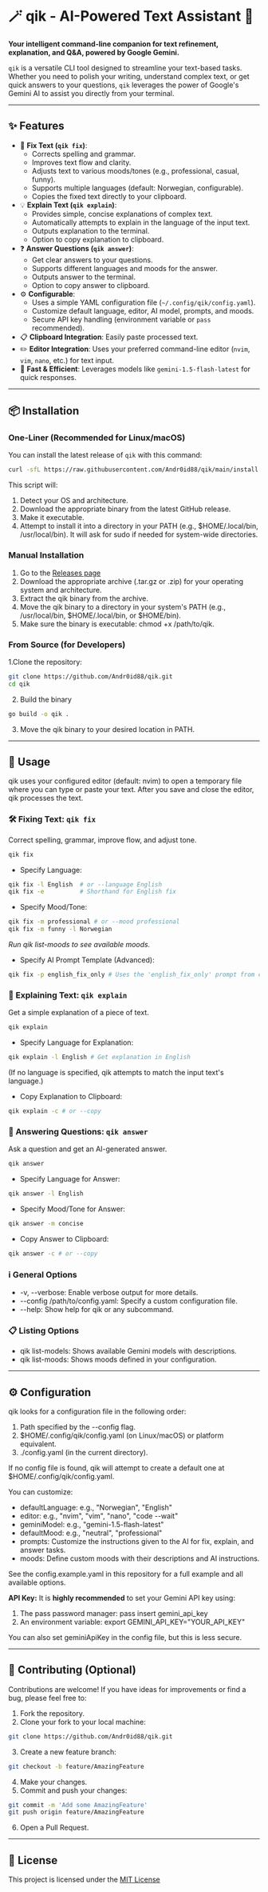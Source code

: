 # 🪄 qik - AI-Powered Text Assistant 🚀

**Your intelligent command-line companion for text refinement, explanation, and Q&A, powered by Google Gemini.**


`qik` is a versatile CLI tool designed to streamline your text-based tasks. Whether you need to polish your writing, understand complex text, or get quick answers to your questions, `qik` leverages the power of Google's Gemini AI to assist you directly from your terminal.

---

## ✨ Features

*   📝 **Fix Text (`qik fix`)**:
    *   Corrects spelling and grammar.
    *   Improves text flow and clarity.
    *   Adjusts text to various moods/tones (e.g., professional, casual, funny).
    *   Supports multiple languages (default: Norwegian, configurable).
    *   Copies the fixed text directly to your clipboard.
*   💡 **Explain Text (`qik explain`)**:
    *   Provides simple, concise explanations of complex text.
    *   Automatically attempts to explain in the language of the input text.
    *   Outputs explanation to the terminal.
    *   Option to copy explanation to clipboard.
*   ❓ **Answer Questions (`qik answer`)**:
    *   Get clear answers to your questions.
    *   Supports different languages and moods for the answer.
    *   Outputs answer to the terminal.
    *   Option to copy answer to clipboard.
*   ⚙️ **Configurable**:
    *   Uses a simple YAML configuration file (`~/.config/qik/config.yaml`).
    *   Customize default language, editor, AI model, prompts, and moods.
    *   Secure API key handling (environment variable or `pass` recommended).
*   📋 **Clipboard Integration**: Easily paste processed text.
*   ✏️ **Editor Integration**: Uses your preferred command-line editor (`nvim`, `vim`, `nano`, etc.) for text input.
*   💨 **Fast & Efficient**: Leverages models like `gemini-1.5-flash-latest` for quick responses.

---

## 📦 Installation

### One-Liner (Recommended for Linux/macOS)

You can install the latest release of `qik` with this command:

```bash
curl -sfL https://raw.githubusercontent.com/Andr0id88/qik/main/install.sh | sh -s
```

This script will:
1. Detect your OS and architecture.
2. Download the appropriate binary from the latest GitHub release.
3. Make it executable.
4. Attempt to install it into a directory in your PATH (e.g., $HOME/.local/bin, /usr/local/bin). It will ask for sudo if needed for system-wide directories.

### Manual Installation

1. Go to the [Releases page](https://github.com/Andr0id88/qik/releases)
2. Download the appropriate archive (.tar.gz or .zip) for your operating system and architecture.
3. Extract the qik binary from the archive.
4. Move the qik binary to a directory in your system's PATH (e.g., /usr/local/bin, $HOME/.local/bin, or $HOME/bin).
5. Make sure the binary is executable: chmod +x /path/to/qik.

### From Source (for Developers)

1.Clone the repository:
```bash
git clone https://github.com/Andr0id88/qik.git
cd qik
```
2. Build the binary
```bash
go build -o qik .
```
3. Move the qik binary to your desired location in PATH.

---

## 🚀 Usage

qik uses your configured editor (default: nvim) to open a temporary file where you can type or paste your text. After you save and close the editor, qik processes the text.

### 🛠️ Fixing Text: `qik fix`
Correct spelling, grammar, improve flow, and adjust tone.
```bash
qik fix
```

- Specify Language:
```bash
qik fix -l English  # or --language English
qik fix -e          # Shorthand for English fix
```

- Specify Mood/Tone:
```bash
qik fix -m professional # or --mood professional
qik fix -m funny -l Norwegian
```
*Run qik list-moods to see available moods.*

- Specify AI Prompt Template (Advanced):

```bash
qik fix -p english_fix_only # Uses the 'english_fix_only' prompt from config
```

### 🧐 Explaining Text: `qik explain`

Get a simple explanation of a piece of text.

```bash
qik explain
```

- Specify Language for Explanation:

```bash
qik explain -l English # Get explanation in English
```
(If no language is specified, qik attempts to match the input text's language.)

- Copy Explanation to Clipboard:

```bash
qik explain -c # or --copy
```

### 💬 Answering Questions: `qik answer`
Ask a question and get an AI-generated answer.

```bash
qik answer
```
- Specify Language for Answer:

```bash
qik answer -l English

```
- Specify Mood/Tone for Answer:

```bash
qik answer -m concise
```
- Copy Answer to Clipboard:

```bash
qik answer -c # or --copy
```
### ℹ️ General Options

* -v, --verbose: Enable verbose output for more details.
* --config /path/to/config.yaml: Specify a custom configuration file.
* --help: Show help for qik or any subcommand.

### 📋 Listing Options

* qik list-models: Shows available Gemini models with descriptions.
* qik list-moods: Shows moods defined in your configuration.

---

## ⚙️ Configuration

qik looks for a configuration file in the following order:

1. Path specified by the --config flag.
2. $HOME/.config/qik/config.yaml (on Linux/macOS) or platform equivalent.
3. ./config.yaml (in the current directory).

If no config file is found, qik will attempt to create a default one at $HOME/.config/qik/config.yaml.

You can customize:
* defaultLanguage: e.g., "Norwegian", "English"
* editor: e.g., "nvim", "vim", "nano", "code --wait"
* geminiModel: e.g., "gemini-1.5-flash-latest"
* defaultMood: e.g., "neutral", "professional"
* prompts: Customize the instructions given to the AI for fix, explain, and answer tasks.
* moods: Define custom moods with their descriptions and AI instructions.

See the config.example.yaml in this repository for a full example and all available options.

**API Key:**
It is **highly recommended** to set your Gemini API key using:

1. The pass password manager: pass insert gemini_api_key
2. An environment variable: export GEMINI_API_KEY="YOUR_API_KEY"

You can also set geminiApiKey in the config file, but this is less secure.

---

## 🤝 Contributing (Optional)

Contributions are welcome! If you have ideas for improvements or find a bug, please feel free to:

1. Fork the repository.
2. Clone your fork to your local machine:
```bash
git clone https://github.com/Andr0id88/qik.git
```
3. Create a new feature branch:
```bash
git checkout -b feature/AmazingFeature
```
4. Make your changes.
5. Commit and push your changes:
```bash
git commit -m 'Add some AmazingFeature'
git push origin feature/AmazingFeature
```
6. Open a Pull Request.

---

## 📄 License
This project is licensed under the [MIT License](https://github.com/Andr0id88/qik/blob/main/LICENSE)
